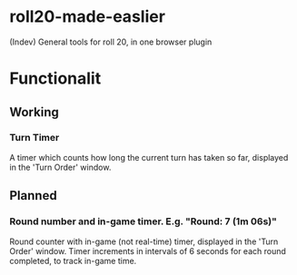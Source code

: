 # roll20-made-easlier

(Indev) General tools for roll 20, in one browser plugin


# Functionalit

## Working

### Turn Timer

A timer which counts how long the current turn has taken so far, displayed in the 'Turn Order' window.

## Planned

### Round number and in-game timer. E.g. "Round: 7 (1m 06s)"

Round counter with in-game (not real-time) timer, displayed in the 'Turn Order' window. Timer increments in intervals of 6 seconds for each round completed, to track in-game time.

